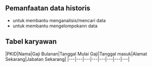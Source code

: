 ## Pemanfaatan data historis
- untuk membantu menganalisis/mencari data
- untuk membantu mengelompokann data

## Tabel karyawan
|PKID|Nama|Gaji Bulanan|Tanggal Mulai Gaji|Tanggal masuk|Alamat Sekarang|Jabatan Sekarang|
|---|---|---|---|---|---|---|---|

